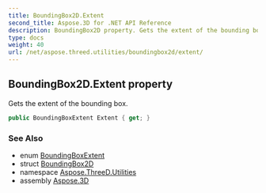 ```yaml
---
title: BoundingBox2D.Extent
second_title: Aspose.3D for .NET API Reference
description: BoundingBox2D property. Gets the extent of the bounding box
type: docs
weight: 40
url: /net/aspose.threed.utilities/boundingbox2d/extent/
---
```

## BoundingBox2D.Extent property

Gets the extent of the bounding box.

```csharp
public BoundingBoxExtent Extent { get; }
```

### See Also

* enum [BoundingBoxExtent](../../boundingboxextent/)
* struct [BoundingBox2D](../)
* namespace [Aspose.ThreeD.Utilities](../../../aspose.threed.utilities/)
* assembly [Aspose.3D](../../../)


